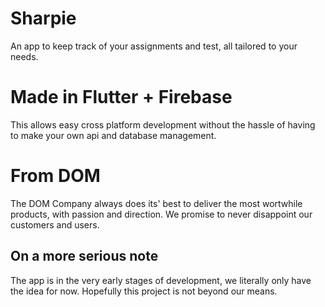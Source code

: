 # Sharpie
An app to keep track of your assignments and test, all tailored to your needs.

# Made in Flutter + Firebase
This allows easy cross platform development without the hassle of having to make
your own api and database management.

# From DOM
The DOM Company always does its' best to deliver the most wortwhile products, with passion and direction.
We promise to never disappoint our customers and users.

## On a more serious note
The app is in the very early stages of development, we literally only have the idea for now. Hopefully this project is not beyond our means.
